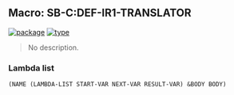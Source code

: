 ## Macro: SB-C:DEF-IR1-TRANSLATOR
[![package](https://img.shields.io/badge/Package-SB--C-5f9ea0.svg?style=social&colorA=999999)](../) [![type](https://img.shields.io/badge/Type-Macro-5f9ea0.svg?style=social&colorA=999999)](../#macro) 

> No description.

### Lambda list
```
(NAME (LAMBDA-LIST START-VAR NEXT-VAR RESULT-VAR) &BODY BODY)
```
